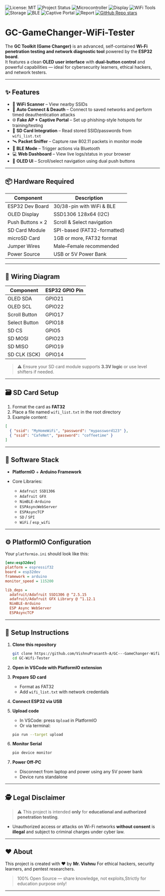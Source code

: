 ![License: MIT](https://img.shields.io/badge/license-MIT-green.svg)
![Project Status](https://img.shields.io/badge/status-Completed-brightgreen)
![Microcontroller](https://img.shields.io/badge/Board-ESP32-blue)
![Display](https://img.shields.io/badge/Display-OLED_128x64-lightgrey)
![WiFi Tools](https://img.shields.io/badge/Tools-WiFiScan|Deauth|FakeAP|Sniffing-orange)
![Storage](https://img.shields.io/badge/Storage-SD_Card_Enabled-yellow)
![BLE](https://img.shields.io/badge/BLE-Supported-blueviolet)
![Captive Portal](https://img.shields.io/badge/Captive_Portal-Enabled-critical)
![Report](https://img.shields.io/badge/Report-PDF-success)
[![GitHub Repo stars](https://img.shields.io/github/stars/VishnuPrasanth-A/GC---GameChanger-WiFi-Tester?style=social)](https://github.com/VishnuPrasanth-A/GC---GameChanger-WiFi-Tester)

# GC-GameChanger-WiFi-Tester

The **GC Toolkit (Game Changer)** is an advanced, self-contained **Wi-Fi penetration testing and network diagnostic tool** powered by the **ESP32 board**.  
It features a clean **OLED user interface** with **dual-button control** and powerful capabilities — ideal for cybersecurity learners, ethical hackers, and network testers.

---

## ✨ Features

- 📡 **WiFi Scanner** – View nearby SSIDs
- 🔐 **Auto Connect & Deauth** – Connect to saved networks and perform timed deauthentication attacks
- 🌐 **Fake AP + Captive Portal** – Set up phishing-style hotspots for training/testing
- 📁 **SD Card Integration** – Read stored SSID/passwords from `wifi_list.txt`
- 🛰 **Packet Sniffer** – Capture raw 802.11 packets in monitor mode
- 📲 **BLE Mode** – Trigger actions via Bluetooth
- 💻 **Web Dashboard** – View live logs/status in your browser
- 🧠 **OLED UI** – Scroll/select navigation using dual push buttons

---

## 📦 Hardware Required

  | Component           | Description                  |
  |--------------------|-------------------------------|
  | ESP32 Dev Board     | 30/38-pin with WiFi & BLE    |
  | OLED Display        | SSD1306 128x64 (I2C)         |
  | Push Buttons × 2    | Scroll & Select navigation   |
  | SD Card Module      | SPI-based (FAT32-formatted)  |
  | microSD Card        | 1GB or more, FAT32 format    |
  | Jumper Wires        | Male–Female recommended      |
  | Power Source        | USB or 5V Power Bank         |

---

## 🔌 Wiring Diagram

  | Component     | ESP32 GPIO Pin |
  |---------------|----------------|
  | OLED SDA      | GPIO21         |
  | OLED SCL      | GPIO22         |
  | Scroll Button | GPIO17         |
  | Select Button | GPIO18         |
  | SD CS         | GPIO5          |
  | SD MOSI       | GPIO23         |
  | SD MISO       | GPIO19         |
  | SD CLK (SCK)  | GPIO14         |

> ⚠️ Ensure your SD card module supports **3.3V logic** or use level shifters if needed.

---

## 🗃️ SD Card Setup

1. Format the card as **FAT32**
2. Place a file named `wifi_list.txt` in the root directory
3. Example content:

```json
[
  { "ssid": "MyHomeWiFi", "password": "mypassword123" },
  { "ssid": "CafeNet", "password": "coffeetime" }
]
````

---

## 🧠 Software Stack

* **PlatformIO** + **Arduino Framework**
* Core Libraries:

  * `Adafruit SSD1306`
  * `Adafruit GFX`
  * `NimBLE-Arduino`
  * `ESPAsyncWebServer`
  * `ESPAsyncTCP`
  * `SD` / `SPI`
  * `WiFi` / `esp_wifi`

---

## ⚙️ PlatformIO Configuration

Your `platformio.ini` should look like this:

```ini
[env:esp32dev]
platform = espressif32
board = esp32dev
framework = arduino
monitor_speed = 115200

lib_deps =
  adafruit/Adafruit SSD1306 @ ^2.5.15
  adafruit/Adafruit GFX Library @ ^1.12.1
  NimBLE-Arduino
  ESP Async WebServer
  ESPAsyncTCP
```

---

## 🚀 Setup Instructions

1. **Clone this repository**

   ```bash
   git clone https://github.com/VishnuPrasanth-A/GC---GameChanger-Wifi-Tester.git
   cd GC-Wifi-Tester
   ```

2. **Open in VSCode with PlatformIO extension**

3. **Prepare SD card**

   * Format as FAT32
   * Add `wifi_list.txt` with network credentials

4. **Connect ESP32 via USB**

5. **Upload code**

   * In VSCode: press `Upload` in PlatformIO
   * Or via terminal:

   ```bash
   pio run --target upload
   ```

6. **Monitor Serial**

   ```bash
   pio device monitor
   ```

7. **Power Off-PC**

   * Disconnect from laptop and power using any 5V power bank
   * Device runs standalone

---

## 🕵️ Legal Disclaimer

> ⚠️ This project is intended **only** for **educational and authorized penetration testing**.

* Unauthorized access or attacks on Wi-Fi networks **without consent** is **illegal** and subject to criminal charges under cyber law.

---

## ❤️ About

This project is created with ❤️ by **Mr. Vishnu**
For ethical hackers, security learners, and pentest researchers.

> 100% Open Source — share knowledge, not exploits,Strictly for education purpose only!

---
